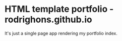 # HTML template portfolio - rodrighons.github.io

It's just a single page app rendering my portfolio index.
